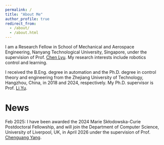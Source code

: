 ```yaml
---
permalink: /
title: "About Me"
author_profile: true
redirect_from: 
  - /about/
  - /about.html
---
```


I am a Research Fellow in School of Mechanical and Aerospace Engineering, Nanyang Technological University, Singapore, under the supervision of Prof. [Chen Lyu](https://www.ntu.edu.sg/erian/about-us/our-people/cluster-directors/lyu-chen). My research interests include robotics control and learning. 

I received the B.Eng. degree in automation and the Ph.D. degree in control theory and engineering from the Zhejiang University of Technology, Hangzhou, China, in 2018
and 2024, respectively. My Ph.D. supervisor is Prof. [Li Yu](https://homepage.zjut.edu.cn//yuli/). 

News
=
Feb 2025: I have been awarded the 2024 Marie Skłodowska-Curie Postdoctoral Fellowship, and will join the Department of Computer Science, University of Liverpool, UK, in April 2026 under the supervision of Prof. [Chenguang Yang](https://www.liverpool.ac.uk/people/charlie-yang).

